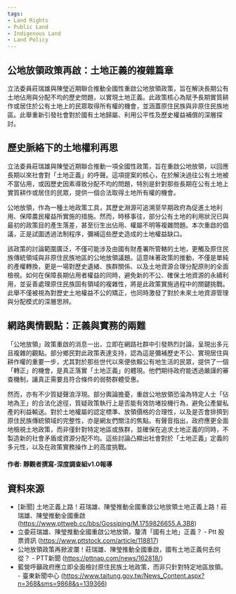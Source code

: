 ```yaml
---
tags:
- Land Rights
- Public Land
- Indigenous Land
- Land Policy
---
```


## 公地放領政策再啟：土地正義的複雜篇章

立法委員莊瑞雄與陳瑩近期聯合推動全國性重啟公地放領政策，旨在解決長期公有土地佔用與分配不均的歷史問題，以實現土地正義。此政策核心為賦予長期實質耕作或居住於公有土地上的民眾取得所有權的機會，並涵蓋原住民族與非原住民族地區。此舉重新引發社會對於國有土地歸屬、利用公平性及歷史權益補償的深層探討。

## 歷史脈絡下的土地權利再思

立法委員莊瑞雄與陳瑩近期聯合推動一項全國性政策，旨在重啟公地放領，以回應長期以來社會對「土地正義」的呼聲。這項提案的核心，在於解決過往公有土地被不當佔用，或因歷史因素導致分配不均的問題，特別是針對那些長期在公有土地上實質耕作或居住的民眾，提供一個合法取得土地所有權的機會。

公地放領，作為一種土地政策工具，其歷史淵源可追溯至早期政府為促進土地利用、保障農民權益所實施的措施。然而，時移事往，部分公有土地的利用狀況已與最初的政策目的產生落差，甚至衍生出佔用、權屬不明等複雜問題。本次重啟的倡議，正是試圖透過法制程序，彌補這些歷史造成的土地權益缺口。

該政策的討論範圍廣泛，不僅可能涉及由國有財產署所管轄的土地，更觸及原住民族傳統領域與非原住民族地區的公地放領議題。這意味著政策的推動，不僅是單純的產權轉換，更是一場對歷史遺緒、族群關係、以及土地資源合理分配原則的全面檢視。如何在保障長期佔用者權益的同時，避免新的不公、確保土地資源的永續利用，並妥善處理原住民族固有領域的複雜性，將是此政策實施過程中的關鍵挑戰。此舉不僅被視為對歷史土地權益不公的矯正，也同時激發了對於未來土地資源管理與分配模式的深層思辨。

## 網路輿情觀點：正義與實務的兩難

「公地放領」政策重啟的消息一出，立即在網路社群中引發熱烈討論，呈現出多元且複雜的觀點。部分鄉民對此政策表達支持，認為這是彌補歷史不公、實現居住與耕作權的重要一步，尤其對於那些世代以來便依賴公有地生活的民眾，提供了一個「轉正」的機會，是真正落實「土地正義」的體現。他們期待政府能透過嚴謹的審查機制，讓真正需要且符合條件的弱勢群體受惠。

然而，亦有不少質疑聲浪浮現。部分輿論擔憂，重啟公地放領恐淪為特定人士「佔地為王」的合法化途徑，質疑政策執行上是否能有效防堵投機行為，避免公產變私產的利益輸送。對於土地權屬的認定標準、放領價格的合理性，以及是否會排擠到原住民族傳統領域的完整性，亦是網友們關注的焦點。有聲音指出，政府應更全面地檢視土地政策，而非僅針對特定地區或族群，並確保在追求土地正義的同時，不製造新的社會矛盾或資源分配不均。這些討論凸顯出社會對於「土地正義」定義的多元性，以及在政策實務操作上的高度挑戰。

#### 作者: 靜觀者撰寫-深度調查組v1.0報導

## 資料來源

*   [新聞] 土地正義上路！莊瑞雄、陳瑩推動全國重啟公地放領土地正義上路！莊瑞雄、陳瑩推動全國重啟 (https://www.pttweb.cc/bbs/Gossiping/M.1759826655.A.3B8)
*   立委莊瑞雄、陳瑩推動全國重啟公地放領，釐清「國有土地」正義？ - Ptt 股票資訊 (https://www.pttstock.com/article/118817)
*   公地放領政策再掀波瀾！莊瑞雄、陳瑩推動全國重啟，國有土地正義何去何從？ - PTT新聞 (https://pttnap.com/news/162818/)
*   藍營呼籲政府應立即全面檢討原住民族土地政策，而非只針對特定地區放領。 - 臺東新聞中心 (https://www.taitung.gov.tw/News_Content.aspx?n=368&sms=9868&s=139366)